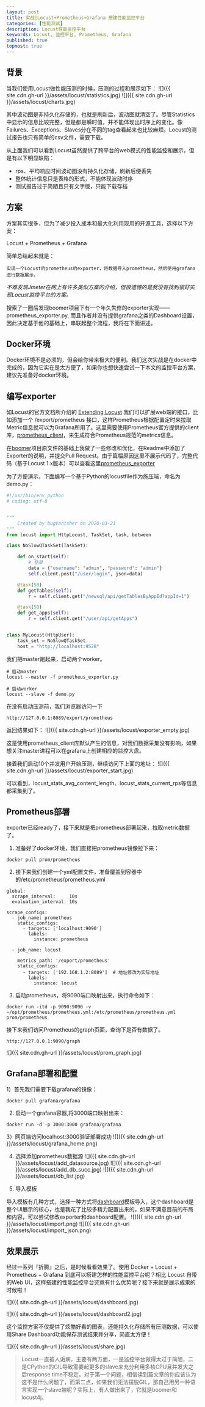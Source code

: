 ```yaml
---
layout: post
title: 实战|Locust+Prometheus+Grafana 搭建性能监控平台
categories: [性能测试]
description: Locust性能监控平台
keywords: Locust, 监控平台, Prometheus, Grafana
published: true
topmost: true
---
```

## 背景
当我们使用Locust做性能压测的时候，压测的过程和展示如下：
![]({{ site.cdn.gh-url }}/assets/locust/statistics.jpg) 
![]({{ site.cdn.gh-url }}/assets/locust/charts.jpg) 

其中波动图是非持久化存储的，也就是刷新后，波动图就清空了。尽管Statistics中显示的信息比较完整，但是都是瞬时值，并不能体现出时序上的变化。像Failures、Exceptions、Slaves分在不同的tag查看起来也比较麻烦。Locust的测试报告也只有简单的csv文件，需要下载。			

从上面我们可以看到Locust虽然提供了跨平台的web模式的性能监控和展示，但是有以下明显缺陷：

* rps、平均响应时间波动图没有持久化存储，刷新后便丢失
* 整体统计信息只是表格的形式，不能体现波动时序
* 测试报告过于简陋且只有文字版，只能下载存档

## 方案
方案其实很多，但为了减少投入成本和最大化利用现用的开源工具，选择以下方案：

Locust + Prometheus + Grafana

简单总结起来就是：

```
实现一个Locust的prometheus的exporter，将数据导入prometheus，然后使用grafana进行数据展示。
```

*不难发现Jmeter在网上有许多类似方案的介绍，但很遗憾的是我没有找到很好实现Locust监控平台的方案。*

搜索了一圈后发现boomer项目下有一个年久失修的exporter实现——prometheus_exporter.py, 而且作者并没有提供grafana之类的Dashboard设置，因此决定基于他的基础上，串联起整个流程，我将在下面讲述。


## Docker环境
Docker环境不是必须的，但会给你带来极大的便利。我们这次实战是在docker中完成的，因为它实在是太方便了，如果你也想快速尝试一下本文的监控平台方案，建议先准备好docker环境。


## 编写exporter
如Locust的官方文档所介绍的 [Extending Locust](https://docs.locust.io/en/stable/extending-locust.html) 我们可以扩展web端的接口，比如添加一个 /export/prometheus 接口，这样Prometheus根据配置定时来拉取Metric信息就可以为Grafana所用了。这里需要使用Prometheus官方提供的client库，[prometheus_client](https://github.com/prometheus/client_python)，来生成符合Prometheus规范的metrics信息。

在[boomer](https://github.com/myzhan/boomer)项目原文件的基础上我做了一些修改和优化，在Readme中添加了Exporter的说明，并提交Pull Request。由于篇幅原因这里不展示代码了，完整代码（基于Locust 1.x版本）可以查看这里[prometheus_exporter](https://github.com/myzhan/boomer/blob/master/prometheus_exporter.py)

为了方便演示，下面编写一个基于Python的locustfile作为施压端，命名为demo.py：

```python
#!/usr/bin/env python
# coding: utf-8


"""
    Created by bugVanisher on 2020-03-21
"""
from locust import HttpLocust, TaskSet, task, between

class NoSlowQTaskSet(TaskSet):

    def on_start(self):
        # 登录
        data = {"username": "admin", "password": "admin"}
        self.client.post("/user/login", json=data)

    @task(50)
    def getTables(self):
        r = self.client.get("/newsql/api/getTablesByAppId?appId=1")

    @task(50)
    def get_apps(self):
        r = self.client.get("/user/api/getApps")


class MyLocust(HttpUser):
    task_set = NoSlowQTaskSet
    host = "http://localhost:9528"
```
我们把master跑起来，启动两个worker。

```shell
# 启动master
locust --master -f prometheus_exporter.py

# 启动worker
locust --slave -f demo.py
```

在没有启动压测前，我们浏览器访问一下

```
http://127.0.0.1:8089/export/prometheus
```
返回结果如下：
![]({{ site.cdn.gh-url }}/assets/locust/exporter_empty.jpg)

这是使用prometheus_client库默认产生的信息，对我们数据采集没有影响，如果想关注master进程可以在grafana上创建相应的监控大盘。

接着我们启动10个并发用户开始压测，继续访问下上面的地址：
![]({{ site.cdn.gh-url }}/assets/locust/exporter_start.jpg)

可以看到，locust_stats_avg_content_length、locust_stats_current_rps等信息都采集到了。


## Prometheus部署
exporter已经ready了，接下来就是把prometheus部署起来，拉取metric数据了。

1) 准备好了docker环境，我们直接把prometheus镜像拉下来：

```shell
docker pull prom/prometheus
```

2) 接下来我们创建一个yml配置文件，准备覆盖到容器中的/etc/prometheus/prometheus.yml

```
global:
  scrape_interval:     10s
  evaluation_interval: 10s
 
scrape_configs:
  - job_name: prometheus
    static_configs:
      - targets: ['localhost:9090']
        labels:
          instance: prometheus
          
  - job_name: locust
    
    metrics_path: '/export/prometheus'
    static_configs:
      - targets: ['192.168.1.2:8089']  # 地址修改为实际地址
        labels:
          instance: locust
```

3) 启动prometheus，将9090端口映射出来，执行命令如下：

```
docker run -itd -p 9090:9090 -v ~/opt/prometheus/prometheus.yml:/etc/prometheus/prometheus.yml prom/prometheus
```

接下来我们访问Prometheus的graph页面，查询下是否有数据了。

```
http://127.0.0.1:9090/graph
```
![]({{ site.cdn.gh-url }}/assets/locust/prom_graph.jpg)


## Grafana部署和配置
1）首先我们需要下载grafana的镜像：

```
docker pull grafana/grafana
```

2) 启动一个grafana容器,将3000端口映射出来：

```
docker run -d -p 3000:3000 grafana/grafana
```

3）网页端访问localhost:3000验证部署成功
![]({{ site.cdn.gh-url }}/assets/locust/grafana_home.png)

4) 选择添加prometheus数据源
![]({{ site.cdn.gh-url }}/assets/locust/add_datasource.jpg)
![]({{ site.cdn.gh-url }}/assets/locust/add_db_succ.jpg)
![]({{ site.cdn.gh-url }}/assets/locust/db_list.jpg)

5) 导入模板

导入模板有几种方式，选择一种方式将[dashboard](https://grafana.com/grafana/dashboards/12081)模板导入，这个dashboard是整个UI展示的核心，也是我花了比较多精力配置出来的，如果不满意目前的布局和内容，可以尝试修改exporter和dashboard配置。
![]({{ site.cdn.gh-url }}/assets/locust/import.png)
![]({{ site.cdn.gh-url }}/assets/locust/import_json.png)


## 效果展示
经过一系列『折腾』之后，是时候看看效果了。使用 Docker + Locust + Prometheus + Grafana 到底可以搭建怎样的性能监控平台呢？相比 Locust 自带的Web UI，这样搭建的性能监控平台究竟有什么优势呢？接下来就是展示成果的时候啦！

![]({{ site.cdn.gh-url }}/assets/locust/dashboard.jpg)

![]({{ site.cdn.gh-url }}/assets/locust/dashboard2.jpg)

这个监控方案不仅提供了炫酷好看的图表，还能持久化存储所有压测数据，可以使用Share Dashboard功能保存测试结果并分享，简直太方便！

![]({{ site.cdn.gh-url }}/assets/locust/share.jpg)


>Locust一直被人诟病，主要有两方面，一是监控平台做得太过于简陋，二是CPython的GIL导致需要起更多的slave来充分利用多核CPU且并发大之后response time不稳定。对于第一个问题，相信读到篇文章的你应该认为这不是什么问题了，而第二点，如果我们无法摆脱GIL，那自己用另一种语言实现一个slave端呢？实际上，有人做出来了，它就是boomer和locust4j。